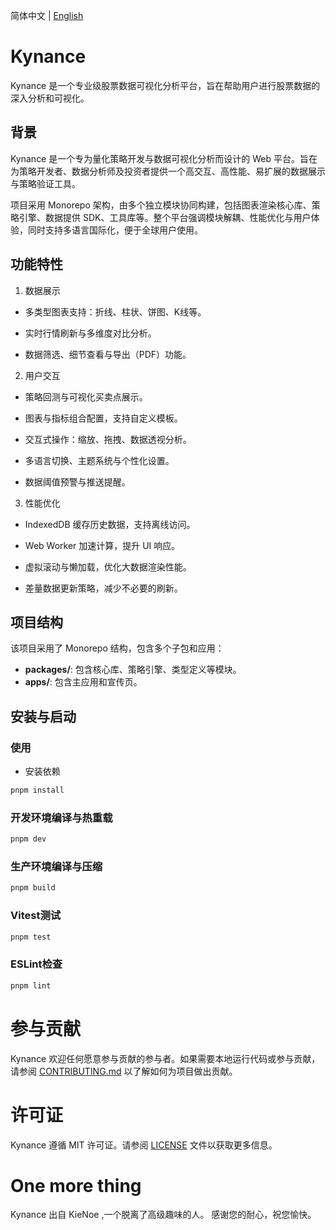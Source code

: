 简体中文 | [English](./README.md)

# Kynance

Kynance 是一个专业级股票数据可视化分析平台，旨在帮助用户进行股票数据的深入分析和可视化。

## 背景

Kynance 是一个专为量化策略开发与数据可视化分析而设计的 Web 平台。旨在为策略开发者、数据分析师及投资者提供一个高交互、高性能、易扩展的数据展示与策略验证工具。

项目采用 Monorepo 架构，由多个独立模块协同构建，包括图表渲染核心库、策略引擎、数据提供 SDK、工具库等。整个平台强调模块解耦、性能优化与用户体验，同时支持多语言国际化，便于全球用户使用。

## 功能特性

1. 数据展示

- 多类型图表支持：折线、柱状、饼图、K线等。

- 实时行情刷新与多维度对比分析。

- 数据筛选、细节查看与导出（PDF）功能。

2. 用户交互

- 策略回测与可视化买卖点展示。

- 图表与指标组合配置，支持自定义模板。

- 交互式操作：缩放、拖拽、数据透视分析。

- 多语言切换、主题系统与个性化设置。

- 数据阈值预警与推送提醒。

3. 性能优化

- IndexedDB 缓存历史数据，支持离线访问。

- Web Worker 加速计算，提升 UI 响应。

- 虚拟滚动与懒加载，优化大数据渲染性能。

- 差量数据更新策略，减少不必要的刷新。

## 项目结构

该项目采用了 Monorepo 结构，包含多个子包和应用：

- **packages/**: 包含核心库、策略引擎、类型定义等模块。
- **apps/**: 包含主应用和宣传页。

## 安装与启动

### 使用

- 安装依赖

```sh
pnpm install
```

### 开发环境编译与热重载

```sh
pnpm dev
```

### 生产环境编译与压缩

```sh
pnpm build
```

### Vitest测试

```sh
pnpm test
```

### ESLint检查

```sh
pnpm lint
```

# 参与贡献

Kynance 欢迎任何愿意参与贡献的参与者。如果需要本地运行代码或参与贡献，请参阅 [CONTRIBUTING.md](./CONTRIBUTING.md) 以了解如何为项目做出贡献。

# 许可证

Kynance 遵循 MIT 许可证。请参阅 [LICENSE](./LICENSE) 文件以获取更多信息。

# One more thing

Kynance 出自 KieNoe ,一个脱离了高级趣味的人。
感谢您的耐心，祝您愉快。
